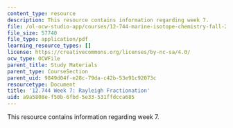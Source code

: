 ```yaml
---
content_type: resource
description: This resource contains information regarding week 7.
file: /ol-ocw-studio-app/courses/12-744-marine-isotope-chemistry-fall-2012/a9a5808ef50b6fbd5e33531ffdcca685_MIT12_744F12_Week7.pdf
file_size: 57740
file_type: application/pdf
learning_resource_types: []
license: https://creativecommons.org/licenses/by-nc-sa/4.0/
ocw_type: OCWFile
parent_title: Study Materials
parent_type: CourseSection
parent_uid: 9849d04f-e28c-79da-c42b-53e91c92073c
resourcetype: Document
title: '12.744 Week 7: Rayleigh Fractionation'
uid: a9a5808e-f50b-6fbd-5e33-531ffdcca685
---
```

This resource contains information regarding week 7.